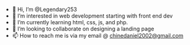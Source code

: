 - 👋 Hi, I’m @Legendary253
- 👀 I’m interested in web development starting with front end dev
- 🌱 I’m currently learning html, css, js, and php.
- 💞️ I’m looking to collaborate on designing a landing page
- 📫 How to reach me is via my email @ chinedaniel2002@gmail.com

<!---
Legendary253/Legendary253 is a ✨ special ✨ repository because its `README.md` (this file) appears on your GitHub profile.
You can click the Preview link to take a look at your changes.
--->
